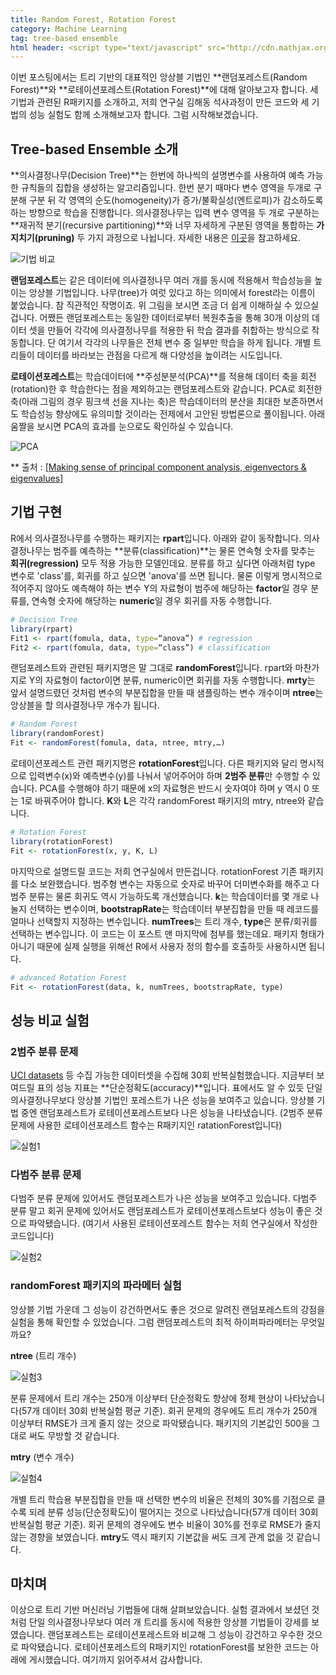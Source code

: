 ```yaml
---
title: Random Forest, Rotation Forest
category: Machine Learning
tag: tree-based ensemble
html header: <script type="text/javascript" src="http://cdn.mathjax.org/mathjax/latest/MathJax.js?config=TeX-AMS_SVG"></script>
---
```


이번 포스팅에서는 트리 기반의 대표적인 앙상블 기법인 **랜덤포레스트(Random Forest)**와 **로테이션포레스트(Rotation Forest)**에 대해 알아보고자 합니다. 세 기법과 관련된 R패키지를 소개하고, 저희 연구실 김해동 석사과정이 만든 코드와 세 기법의 성능 실험도 함께 소개해보고자 합니다. 그럼 시작해보겠습니다.



## Tree-based Ensemble 소개

**의사결정나무(Decision Tree)**는 한번에 하나씩의 설명변수를 사용하여 예측 가능한 규칙들의 집합을 생성하는 알고리즘입니다. 한번 분기 때마다 변수 영역을 두개로 구분해 구분 뒤 각 영역의 순도(homogeneity)가 증가/불확실성(엔트로피)가 감소하도록 하는 방향으로 학습을 진행합니다. 의사결정나무는 입력 변수 영역을 두 개로 구분하는 **재귀적 분기(recursive partitioning)**와 너무 자세하게 구분된 영역을 통합하는 **가지치기(pruning)** 두 가지 과정으로 나뉩니다. 자세한 내용은 [이곳](https://ko.wikipedia.org/wiki/%EA%B2%B0%EC%A0%95_%ED%8A%B8%EB%A6%AC_%ED%95%99%EC%8A%B5%EB%B2%95)을 참고하세요.

![기법 비교](http://i.imgur.com/RUUXzP8.png)

**랜덤포레스트**는 같은 데이터에 의사결정나무 여러 개를 동시에 적용해서 학습성능을 높이는 앙상블 기법입니다. 나무(tree)가 여럿 있다고 하는 의미에서 forest라는 이름이 붙었습니다. 참 직관적인 작명이죠. 위 그림을 보시면 조금 더 쉽게 이해하실 수 있으실 겁니다. 어쨌든 랜덤포레스트는 동일한 데이터로부터 복원추출을 통해 30개 이상의 데이터 셋을 만들어 각각에 의사결정나무를 적용한 뒤 학습 결과를 취합하는 방식으로 작동합니다. 단 여기서 각각의 나무들은 전체 변수 중 일부만 학습을 하게 됩니다. 개별 트리들이 데이터를 바라보는 관점을 다르게 해 다양성을 높이려는 시도입니다.

**로테이션포레스트**는 학습데이터에 **주성분분석(PCA)**를 적용해 데이터 축을 회전(rotation)한 후 학습한다는 점을 제외하고는 랜덤포레스트와 같습니다. PCA로 회전한 축(아래 그림의 경우 핑크색 선을 지나는 축)은 학습데이터의 분산을 최대한 보존하면서도 학습성능 향상에도 유의미할 것이라는 전제에서 고안된 방법론으로 풀이됩니다. 아래 움짤을 보시면 PCA의 효과를 눈으로도 확인하실 수 있습니다.

![PCA](http://i.imgur.com/Uv2dlsH.gif)

** 출처 : [[Making sense of principal component analysis, eigenvectors & eigenvalues]](http://stats.stackexchange.com/questions/2691/making-sense-of-principal-component-analysis-eigenvectors-eigenvalues/140579#140579)





## 기법 구현

R에서 의사결정나무를 수행하는 패키지는 **rpart**입니다. 아래와 같이 동작합니다. 의사결정나무는 범주를 예측하는 **분류(classification)**는 물론 연속형 숫자를 맞추는 **회귀(regression)** 모두 적용 가능한 모델인데요. 분류를 하고 싶다면 아래처럼 type 변수로 'class'를, 회귀를 하고 싶으면 'anova'를 쓰면 됩니다. 물론 이렇게 명시적으로 적어주지 않아도 예측해야 하는 변수 Y의 자료형이 범주에 해당하는 **factor**일 경우 분류를, 연속형 숫자에 해당하는 **numeric**일 경우 회귀를 자동 수행합니다.
```R
# Decision Tree
library(rpart)
Fit1 <- rpart(fomula, data, type=“anova”) # regression
Fit2 <- rpart(fomula, data, type=“class”) # classification
```
랜덤포레스트와 관련된 패키지명은 말 그대로 **randomForest**입니다. rpart와 마찬가지로 Y의 자료형이 factor이면 분류, numeric이면 회귀를 자동 수행합니다. **mrty**는 앞서 설명드렸던 것처럼 변수의 부분집합을 만들 때 샘플링하는 변수 개수이며 **ntree**는 앙상블을 할 의사결정나무 개수가 됩니다.

```R
# Random Forest
library(randomForest)
Fit <- randomForest(fomula, data, ntree, mtry,…)
```
로테이션포레스트 관련 패키지명은 **rotationForest**입니다. 다른 패키지와 달리 명시적으로 입력변수(x)와 예측변수(y)를 나눠서 넣어주어야 하며 **2범주 분류**만 수행할 수 있습니다. PCA를 수행해야 하기 때문에 x의 자료형은 반드시 숫자여야 하며 y 역시 0 또는 1로 바꿔주어야 합니다. **K**와 **L**은 각각 randomForest 패키지의 mtry, ntree와 같습니다.
```R
# Rotation Forest
library(rotationForest)
Fit <- rotationForest(x, y, K, L)
```
마지막으로 설명드릴 코드는 저희 연구실에서 만든겁니다. rotationForest 기존 패키지를 다소 보완했습니다. 범주형 변수는 자동으로 숫자로 바꾸어 더미변수화를 해주고 다범주 분류는 물론 회귀도 역시 가능하도록 개선했습니다. **k**는 학습데이터를 몇 개로 나눌지 선택하는 변수이며, **bootstrapRate**는 학습데이터 부분집합을 만들 때 레코드를 얼마나 선택할지 지정하는 변수입니다. **numTrees**는 트리 개수, **type**은 분류/회귀를 선택하는 변수입니다. 이 코드는 이 포스트 맨 마지막에 첨부를 했는데요. 패키지 형태가 아니기 때문에 실제 실행을 위해선 R에서 사용자 정의 함수를 호출하듯 사용하시면 됩니다.

```R
# advanced Rotation Forest
Fit <- rotationForest(data, k, numTrees, bootstrapRate, type)
```



## 성능 비교 실험

### 2범주 분류 문제

[UCI datasets](https://archive.ics.uci.edu/ml/datasets.html) 등 수집 가능한 데이터셋을 수집해 30회 반복실험했습니다. 지금부터 보여드릴 표의 성능 지표는 **단순정확도(accuracy)**입니다.  표에서도 알 수 있듯 단일 의사결정나무보다 앙상블 기법인 포레스트가 나은 성능을 보여주고 있습니다. 앙상블 기법 중엔 랜덤포레스트가 로테이션포레스트보다 나은 성능을 나타냈습니다. (2범주 분류 문제에 사용한 로테이션포레스트 함수는 R패키지인 ratationForest입니다)

![실험1](http://i.imgur.com/crkbOFS.png)



### 다범주 분류 문제

다범주 분류 문제에 있어서도 랜덤포레스트가 나은 성능을 보여주고 있습니다. 다범주 분류 말고 회귀 문제에 있어서도 랜덤포레스트가 로테이션포레스트보다 성능이 좋은 것으로 파악됐습니다. (여기서 사용된 로테이션포레스트 함수는 저희 연구실에서 작성한 코드입니다)

![실험2](http://i.imgur.com/tkKXMWq.png)



### randomForest 패키지의 파라메터 실험

앙상블 기법 가운데 그 성능이 강건하면서도 좋은 것으로 알려진 랜덤포레스트의 강점을 실험을 통해 확인할 수 있었습니다. 그럼 랜덤포레스트의 최적 하이퍼파라메터는 무엇일까요?

**ntree** (트리 개수)

![실험3](http://i.imgur.com/5ccbeMp.png![img](http://i.imgur.com/5ccbeMp.png))

분류 문제에서 트리 개수는 250개 이상부터 단순정확도 향상에 정체 현상이 나타났습니다(57개 데이터 30회 반복실험 평균 기준). 회귀 문제의 경우에도 트리 개수가 250개 이상부터 RMSE가 크게 줄지 않는 것으로 파악됐습니다. 패키지의 기본값인 500을 그대로 써도 무방할 것 같습니다. 



**mtry** (변수 개수)

![실험4](http://i.imgur.com/aI0zbxt.png)

개별 트리 학습용 부분집합을 만들 때 선택한 변수의 비율은 전체의 30%를 기점으로 클 수록 되레 분류 성능(단순정확도)이 떨어지는 것으로 나타났습니다(57개 데이터 30회 반복실험 평균 기준). 회귀 문제의 경우에도 변수 비율이 30%를 전후로 RMSE가 줄지 않는 경향을 보였습니다. **mtry**도 역시 패키지 기본값을 써도 크게 관계 없을 것 같습니다.



## 마치며

이상으로 트리 기반 머신러닝 기법들에 대해 살펴보았습니다. 실험 결과에서 보셨던 것처럼 단일 의사결정나무보다 여러 개 트리를 동시에 적용한 앙상블 기법들이 강세를 보였습니다. 랜덤포레스트는 로테이션포레스트와 비교해 그 성능이 강건하고 우수한 것으로 파악됐습니다. 로테이션포레스트의 R패키지인 rotationForest를 보완한 코드는 아래에 게시했습니다. 여기까지 읽어주셔서 감사합니다.



<script src="https://gist.github.com/ratsgo/e426e92e4a88dca8f8a3f59d41f891be.js"></script>